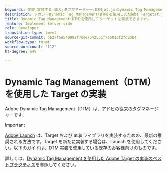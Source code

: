```yaml
---
keywords: 実装;実装する;導入;タグマネージャー;DTM;at.js;Dynamic Tag Management
description: レガシーDynamic Tag Management(DTM)を使用したAdobe Targetat.jsライブラリの実装方法を説明します。 Adobeの起動は、ターゲットを実装する場合に推奨される方法です。
title: Dynamic Tag Management(DTM)を使用してターゲットを実装できますか。
feature: Implement Server-side
role: Developer
translation-type: tm+mt
source-git-commit: bb27f6e540998f7dbe7642551f7a5013f2fd25b4
workflow-type: tm+mt
source-wordcount: '112'
ht-degree: 64%

---
```



# Dynamic Tag Management（DTM）を使用した Target の実装

Adobe Dynamic Tag Management（DTM）は、アドビの従来のタグマネージャーです。

>[!IMPORTANT]
>
>[Adobe Launch](/help/c-implementing-target/c-implementing-target-for-client-side-web/how-to-deployatjs/cmp-implementing-target-using-adobe-launch.md#topic_5234DDAEB0834333BD6BA1B05892FC25) は、Target および at.js ライブラリを実装するための、最新の推奨される方法です。Target を新たに実装する場合は、Launch を使用してください。以下のガイドは、DTM 実装を使用している既存のお客様向けのものです。

詳しくは、[Dynamic Tag Management を使用した Adobe Target の実装のベストプラクティス](https://experienceleague.adobe.com/docs/dtm/implementing/overview.html)を参照してください。
